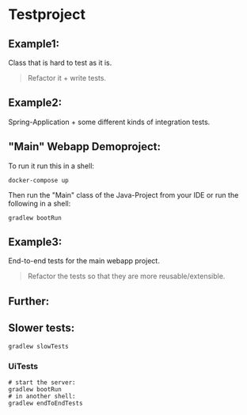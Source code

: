 # Testproject


## Example1:

Class that is hard to test as it is.

> Refactor it + write tests.

## Example2:

Spring-Application + some different kinds of integration tests.



## "Main" Webapp Demoproject:

To run it run this in a shell:

    docker-compose up
    
Then run the "Main" class of the Java-Project from your IDE or run the following in a shell:

    gradlew bootRun

## Example3:

End-to-end tests for the main webapp project.

> Refactor the tests so that they are more reusable/extensible.


## Further:

## Slower tests:

    gradlew slowTests

### UiTests

    # start the server:
    gradlew bootRun
    # in another shell:
    gradlew endToEndTests